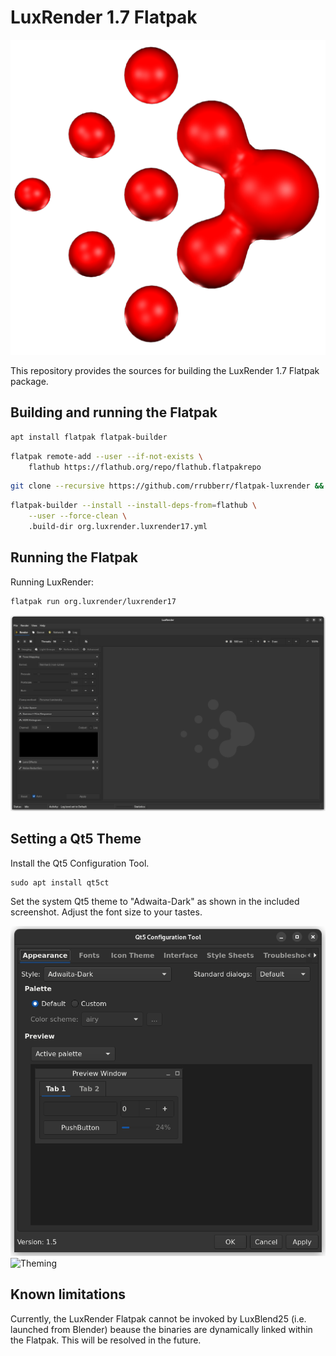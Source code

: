 # LuxRender 1.7 Flatpak

![LuxRender](org.luxrender.luxrender17.png)

This repository provides the sources for building the LuxRender 1.7 Flatpak package.


## Building and running the Flatpak

```sh
apt install flatpak flatpak-builder
```
```sh
flatpak remote-add --user --if-not-exists \
	flathub https://flathub.org/repo/flathub.flatpakrepo
```

```sh
git clone --recursive https://github.com/rrubberr/flatpak-luxrender && cd flatpak-luxrender
```

```sh
flatpak-builder --install --install-deps-from=flathub \
	--user --force-clean \
	.build-dir org.luxrender.luxrender17.yml
```


## Running the Flatpak

Running LuxRender:

```sh
flatpak run org.luxrender/luxrender17
```
![LuxRender](org.luxrender.luxrender17_screenshot.png)


## Setting a Qt5 Theme

Install the Qt5 Configuration Tool.

```
sudo apt install qt5ct
```

Set the system Qt5 theme to "Adwaita-Dark" as shown in the included screenshot. Adjust the font size to your tastes.

![Theming](org.luxrender.luxrender17_Qt5_Theming.png)
![Theming](org.luxrender.luxrender17_Qt5_Theming2.png)


## Known limitations

Currently, the LuxRender Flatpak cannot be invoked by LuxBlend25 (i.e. launched from Blender) beause the binaries are dynamically linked within the Flatpak. This will be resolved in the future.
